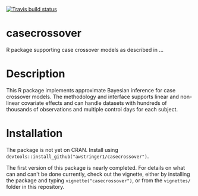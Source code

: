 <!-- badges: start -->
[![Travis build status](https://travis-ci.org/awstringer1/casecrossover.svg?branch=master)](https://travis-ci.org/awstringer1/casecrossover)
<!-- badges: end -->

# casecrossover
R package supporting case crossover models as described in ...

# Description

This R package implements approximate Bayesian inference for case crossover models. The methodology and interface supports linear
and non-linear covariate effects and can handle datasets with hundreds of thousands of observations and multiple control days 
for each subject. 

# Installation

The package is not yet on CRAN. Install using `devtools::install_github("awstringer1/casecrossover")`.

The first version of this package is nearly completed. For details on what can and can't be done currently, check out the
vignette, either by installing the package and typing `vignette("casecrossover")`, or from the `vignettes/` folder in this
repository.
